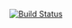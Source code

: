 [![Build Status](https://travis-ci.org/boyvanduuren/jgobs.svg?branch=master)](https://travis-ci.org/boyvanduuren/jgobs)
